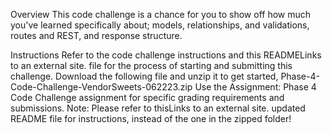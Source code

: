 Overview
This code challenge is a chance for you to show off how much you've learned specifically about; models, relationships, and validations, routes and REST, and response structure. 

Instructions 
Refer to the code challenge instructions and this READMELinks to an external site. file for the process of starting and submitting this challenge.
Download the following file and unzip it to get started, Phase-4-Code-Challenge-VendorSweets-062223.zip
Use the Assignment: Phase 4 Code Challenge  assignment for specific grading requirements and submissions.
Note: Please refer to thisLinks to an external site. updated README file for instructions, instead of the one in the zipped folder!
